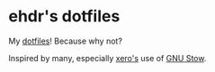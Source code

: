 # ehdr's dotfiles

My [dotfiles][1]! Because why not?

Inspired by many, especially [xero's][2] use of [GNU Stow][3].

[1]: https://dotfiles.github.io/ "GitHub ❤ ~/"
[2]: https://github.com/xero/dotfiles "xero's custom linux config files"
[3]: https://www.gnu.org/software/stow/ "GNU Stow"
